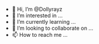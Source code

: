 - 👋 Hi, I’m @Dollyrayz
- 👀 I’m interested in ...
- 🌱 I’m currently learning ...
- 💞️ I’m looking to collaborate on ...
- 📫 How to reach me ...

<!---
Dollyrayz/Dollyrayz is a ✨ special ✨ repository because its `README.md` (this file) appears on your GitHub profile.
You can click the Preview link to take a look at your changes.
--->
